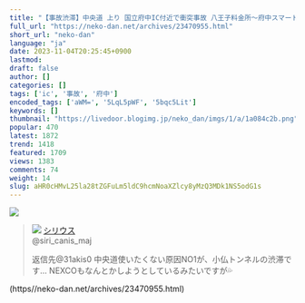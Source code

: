 ```yaml
---
title: "【事故渋滞】中央道 上り 国立府中IC付近で衝突事故 八王子料金所〜府中スマートIC 渋滞距離 8.0km "
full_url: "https://neko-dan.net/archives/23470955.html"
short_url: "neko-dan"
language: "ja"
date: 2023-11-04T20:25:45+0900
lastmod: 
draft: false
author: []
categories: []
tags: ['ic', '事故', '府中']
encoded_tags: ['aWM=', '5LqL5pWF', '5bqc5Lit']
keywords: []
thumbnail: "https://livedoor.blogimg.jp/neko_dan/imgs/1/a/1a084c2b.png"
popular: 470
latest: 1872
trend: 1418
featured: 1709
views: 1383
comments: 74
weight: 14
slug: aHR0cHMvL25la28tZGFuLm5ldC9hcmNoaXZlcy8yMzQ3MDk1NS5odG1s
---
```


![](https://livedoor.blogimg.jp/neko_dan/imgs/1/a/1a084c2b.png)

<blockquote id='twibodyn7wvbRL5Jh'> <p> <img src='https//livedoor.blogimg.jp/neko_dan/imgs/9/1/912d23e5.jpg'> <a href='https//twitter.com/siri_canis_maj/status/1720759980637511892' target='_blank'>シリウス </a><br> @siri_canis_maj </p> <p id='twitextn7wvbRL5Jh'> 返信先@31akis0 中央道使いたくない原因NO1が、小仏トンネルの渋滞です… NEXCOもなんとかしようとしているみたいですが💦 </p> </blockquote> 

(https//neko-dan.net/archives/23470955.html)
